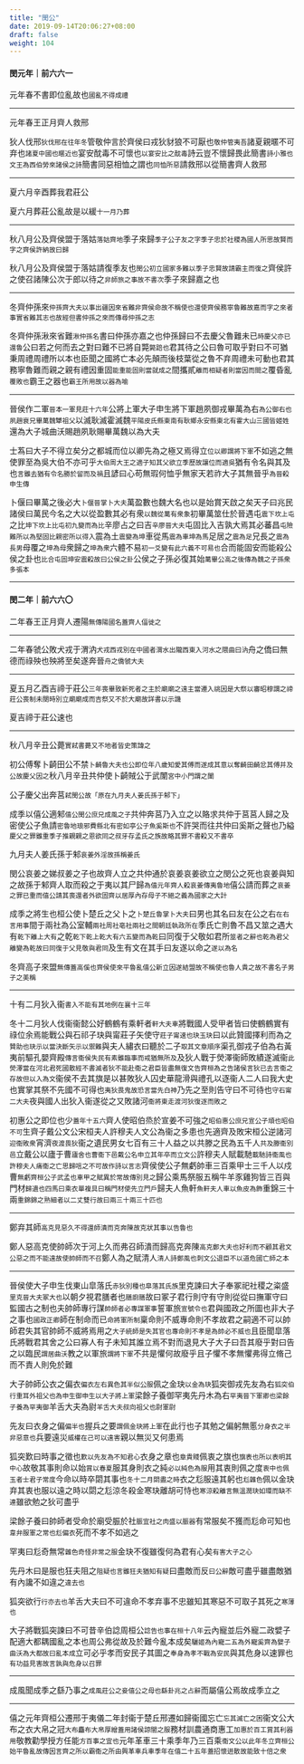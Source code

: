 ```yaml
---
title: "閔公"
date: 2019-09-14T20:06:27+08:00
draft: false
weight: 104
---
```



#### 閔元年｜前六六一

元年春不書即位亂故也<small>國亂不得成禮</small>

<hr/>

<p class="text-primary ml-5">元年春王正月齊人救邢</p>

狄人伐邢<small>狄伐邢在往年冬</small>管敬仲言於齊侯曰戎狄豺狼不可厭也<small>敬仲管夷吾</small>諸夏親暱不可弃也<small>諸夏中國也暱近也</small>宴安酖毒不可懷也<small>以宴安比之酖毒</small>詩云豈不懷歸畏此簡書<small>詩小雅也文王為西伯勞來諸侯之詩</small>簡書同惡相恤之謂也<small>同恤所惡</small>請救邢以從簡書齊人救邢

<hr/>

<p class="text-primary ml-5">夏六月辛酉葬我君莊公</p>

夏六月葬莊公亂故是以緩<small>十一月乃葬</small>

<hr/>

<p class="text-primary ml-5">秋八月公及齊侯盟于落姑<small>落姑齊地</small>季子來歸<small>季子公子友之字季子忠於社稷為國人所思故賢而字之齊侯許納故曰歸</small></p>

秋八月公及齊侯盟于落姑請復季友也<small>閔公初立國家多難以季子忠賢故請霸主而復之</small>齊侯許之使召諸陳公次于郎以待之<small>非師旅之事故不書次</small>季子來歸嘉之也

<hr/>

<p class="text-primary ml-5">冬齊仲孫來<small>仲孫齊大夫以事出疆因來省難非齊侯命故不稱使也還使齊侯務寧魯難故嘉而字之來者事實省難其志也故經但書仲孫之來而傳尋仲孫之志</small></p>

冬齊仲孫湫來省難<small>湫仲孫名</small>書曰仲孫亦嘉之也仲孫歸曰不去慶父魯難未已<small>時慶父亦已還魯</small>公曰若之何而去之對曰難不已將自斃<small>斃踣也</small>君其待之公曰魯可取乎對曰不可猶秉周禮周禮所以本也臣聞之國將亡本必先顛而後枝葉從之魯不弃周禮未可動也君其務寧魯難而親之親有禮因重固<small>能重能固則當就成之</small>間攜貳<small>離而相疑者則當因而間之</small>覆昏亂<small>覆敗也</small>霸王之器也<small>霸王所用故以器為喻</small>

<hr/>

晉侯作二軍<small>晉本一軍見莊十六年</small>公將上軍大子申生將下軍趙夙御戎畢萬為右<small>為公御右也夙趙衰兄畢萬魏犫祖父</small>以滅耿滅霍滅魏<small>平陽皮氏縣東南有耿鄉永安縣東北有霍大山三國皆姬姓</small>還為大子城曲沃賜趙夙耿賜畢萬魏以為大夫

士蒍曰大子不得立矣分之都城而位以卿先為之極又焉得立<small>位以卿謂將下軍</small>不如逃之無使罪至為吳大伯不亦可乎<small>大伯周大王之適子知其父欲立季歷故讓位而適吳</small>猶有令名與其及也<small>言雖去猶有令名勝於留而及禍</small>且諺曰心苟無瑕何恤乎無家天若祚大子其無晉乎<small>為晉殺申生傳</small>

卜偃曰畢萬之後必大<small>卜偃晉掌卜大夫</small>萬盈數也魏大名也以是始賞天啟之矣天子曰兆民諸侯曰萬民今名之大以從盈數其必有衆<small>以魏從萬有衆象</small>初畢萬筮仕於晉遇屯<small>震下坎上屯</small>之比<small>坤下坎上比屯初九變而為比</small>辛廖占之曰吉<small>辛廖晉大夫</small>屯固比入吉孰大焉其必蕃昌<small>屯險難所以為堅固比親密所以得入</small>震為土<small>震變為坤</small>車從馬<small>震為車坤為馬</small>足居之<small>震為足</small>兄長之<small>震為長男</small>母覆之<small>坤為母</small>衆歸之<small>坤為衆</small>六體不易<small>初一爻變有此六義不可易也</small>合而能固安而能殺公侯之卦也<small>比合屯固坤安震殺故曰公侯之卦</small>公侯之子孫必復其始<small>萬畢公高之後傳為魏之子孫衆多張本</small>

<hr/>

#### 閔二年｜前六六〇

<p class="text-primary ml-5">二年春王正月齊人遷陽<small>無傳陽國名蓋齊人偪徙之</small></p>

<hr/>

二年春虢公敗犬戎于渭汭<small>犬戎西戎別在中國者渭水出隴西東入河水之隈曲曰汭</small>舟之僑曰無德而祿殃也殃將至矣遂奔晉<small>舟之僑虢大夫</small>

<hr/>

<p class="text-primary ml-5">夏五月乙酉吉禘于莊公<small>三年喪畢致新死者之主於廟廟之遠主當遷入祧因是大祭以審昭穆謂之禘莊公喪制未闋時別立廟廟成而吉祭又不於大廟故詳書以示譏</small></p>

夏吉禘于莊公速也

<hr/>

<p class="text-primary ml-5">秋八月辛丑公薨<small>實弒書薨又不地者皆史策諱之</small></p>

初公傅奪卜齮田公不禁<small>卜齮魯大夫也公即位年八歲知愛其傅而遂成其意以奪齮田齮忿其傅并及公故慶父因之</small>秋八月辛丑共仲使卜齮賊公于武闈<small>宮中小門謂之闈</small>

<p class="text-primary ml-5">公子慶父出奔莒<small>弒閔公故</small><small class="text-success">「原在九月夫人姜氏孫于邾下」</small></p>

成季以僖公適邾<small>僖公閔公庶兄成風之子</small>共仲奔莒乃入立之以賂求共仲于莒莒人歸之及密使公子魚請<small>密魯地琅邪費縣北有密如亭公子魚奚斯也</small>不許哭而往共仲曰奚斯之聲也乃縊<small>慶父之罪雖重季子推親親之恩欲同之叔牙存孟氏之族故略其罪不書殺又不書卒</small>

<p class="text-primary ml-5">九月夫人姜氏孫于邾<small>哀姜外淫故孫稱姜氏</small></p>

閔公哀姜之娣叔姜之子也故齊人立之共仲通於哀姜哀姜欲立之閔公之死也哀姜與知之故孫于邾齊人取而殺之于夷以其尸歸<small>為僖元年齊人殺哀姜傳夷魯地</small>僖公請而葬之<small>哀姜之罪已重而僖公請其喪還者外欲固齊以居厚內存母子不絕之義為國家之大計</small>

成季之將生也桓公使卜楚丘之父卜之<small>卜楚丘魯掌卜大夫</small>曰男也其名曰友在公之右<small>在右言用事</small>間于兩社為公室輔<small>兩社周社亳社兩社之間朝廷執政所在</small>季氏亡則魯不昌又筮之遇大有<small>乾下離上大有</small>之乾<small>乾下乾上乾大有六五變而為乾</small>曰同復于父敬如君所<small>筮者之辭也乾為君父離變為乾故曰同復于父見敬與君同</small>及生有文在其手曰友遂以命之<small>遂以為名</small>

<p class="text-primary ml-5">冬齊高子來盟<small>無傳蓋高傒也齊侯使來平魯亂僖公新立因遂結盟故不稱使也魯人貴之故不書名子男子之美稱</small></p>

<hr/>

<p class="text-primary ml-5">十有二月狄入衞<small>書入不能有其地例在襄十三年</small></p>

冬十二月狄人伐衞衞懿公好鶴鶴有乘軒者<small>軒大夫車</small>將戰國人受甲者皆曰使鶴鶴實有祿位余焉能戰公與石祁子玦與甯莊子矢使守<small>莊子甯速也玦玉玦</small>曰以此贊國擇利而為之<small>贊助也玦示以當決斷矢示以禦難</small>與夫人繡衣曰聽於二子<small>取其文章順序</small>渠孔御戎子伯為右黃夷前驅孔嬰齊殿<small>傳言衞侯失民有素雖臨事而戒猶無所及</small>及狄人戰于熒澤衞師敗績遂滅衞<small>此熒澤當在河北君死國散經不書滅者狄不能赴衞之君臣皆盡無復文告齊桓為之告諸侯言狄已去言衞之存故但以入為文</small>衞侯不去其旗是以甚敗狄人囚史華龍滑與禮孔以逐衞人二人曰我大史也實掌其祭不先國不可得也<small>夷狄畏鬼故恐言當先白神</small>乃先之至則告守曰不可待也<small>守石甯二大夫</small>夜與國人出狄入衞遂從之又敗諸河<small>衞將東走渡河狄復逐而敗之</small>

初惠公之即位也少<small>蓋年十五六</small>齊人使昭伯烝於宣姜不可強之<small>昭伯惠公庶兄宣公子頑也昭伯不可</small>生齊子戴公文公宋桓夫人許穆夫人文公為衞之多患也先適齊及敗宋桓公逆諸河<small>迎衞敗衆</small>宵濟<small>夜渡畏狄</small>衞之遺民男女七百有三十人益之以共滕之民為五千人<small>共及滕衞別邑</small>立戴公以廬于曹<small>廬舍也曹衞下邑戴公名申立其年卒而立文公</small>許穆夫人賦載馳<small>載馳詩衞風也許穆夫人痛衞之亡思歸唁之不可故作詩以言志</small>齊侯使公子無虧帥車三百乘甲士三千人以戍曹<small>無虧齊桓公子武孟也車甲之賦異於常故傳別見之</small>歸公乘馬祭服五稱牛羊豕雞狗皆三百與門材<small>歸遺也四馬曰乘衣單複具曰稱門材使先立門戶</small>歸夫人魚軒<small>魚軒夫人車以魚皮為飾</small>重錦三十兩<small>重錦錦之熟細者以二丈雙行故曰兩三十兩三十匹也</small>

<hr/>

<p class="text-primary ml-5">鄭弃其師<small>高克見惡久不得還師潰而克奔陳故克狀其事以告魯也</small></p>

鄭人惡高克使帥師次于河上久而弗召師潰而歸高克奔陳<small>高克鄭大夫也好利而不顧其君文公惡之而不能遠故使帥師而不召</small>鄭人為之賦清人<small>清人詩鄭風也刺文公退臣不以道危國亡師之本</small>

<hr/>

晉侯使大子申生伐東山皐落氏<small>赤狄別種也皐落其氏族</small>里克諫曰大子奉冢祀社稷之粢盛<small>里克晉大夫冢大也</small>以朝夕視君膳者也<small>膳廚膳</small>故曰冢子君行則守有守則從從曰撫軍守曰監國古之制也夫帥師專行謀<small>帥師者必專謀軍事</small>誓軍旅<small>宣號令也</small>君與國政之所圖也非大子之事也<small>國政正卿</small>師在制命而已<small>命將軍所制</small>稟命則不威專命則不孝故君之嗣適不可以帥師君失其官帥師不威將焉用之<small>大子統師是失其官也專命則不孝是為帥必不威也</small>且臣聞皐落氏將戰君其舍之公曰寡人有子未知其誰立焉不對而退見大子大子曰吾其廢乎對曰告之以臨民<small>謂居曲沃</small>教之以軍旅<small>謂將下軍</small>不共是懼何故廢乎且子懼不孝無懼弗得立脩己而不責人則免於難

大子帥師公衣之偏衣<small>偏衣左右異色其半似公服</small>佩之金玦<small>以金為玦</small>狐突御戎先友為右<small>狐突伯行重耳外祖父也為申生御申生以大子將上軍</small>梁餘子養御罕夷先丹木為右<small>罕夷晉下軍卿也梁餘子養為罕夷御</small>羊舌大夫為尉<small>羊舌大夫叔向祖父也尉軍尉</small>

先友曰衣身之偏<small>偏半也</small>握兵之要<small>謂佩金玦將上軍</small>在此行也子其勉之偏躬無慝<small>分身衣之半非惡意也</small>兵要遠災<small>威權在己可以遠害</small>親以無災又何患焉

狐突歎曰時事之徵也<small>歎以先友為不知君心</small>衣身之章也<small>章貴賤</small>佩衷之旗也<small>旗表也所以表明其中心</small>故敬其事則命以始<small>賞以春夏</small>服其身則衣之純<small>必以純色為服</small>用其衷則佩之度<small>衷中也佩玉者士君子常度</small>今命以時卒閟其事也<small>冬十二月閟盡之時</small>衣之尨服遠其躬也<small>尨雜色</small>佩以金玦弃其衷也服以遠之時以閟之尨涼冬殺金寒玦離胡可恃也<small>寒涼殺離言無溫潤玦如環而缺不連</small>雖欲勉之狄可盡乎

梁餘子養曰帥師者受命於廟受脤於社<small>脤宜社之肉盛以脤器</small>有常服矣不獲而尨命可知也<small>韋弁服軍之常也尨偏衣</small>死而不孝不如逃之

罕夷曰尨奇無常<small>雜色奇怪非常之服</small>金玦不復雖復何為君有心矣<small>有害大子之心</small>

先丹木曰是服也狂夫阻之<small>阻疑也言雖狂夫猶知有疑</small>曰盡敵而反<small>曰公辭</small>敵可盡乎雖盡敵猶有內讒不如違之<small>違去也</small>

狐突欲行<small>行亦去也</small>羊舌大夫曰不可違命不孝弃事不忠雖知其寒惡不可取子其死之<small>寒薄也</small>

大子將戰狐突諫曰不可昔辛伯諗周桓公<small>諗告也事在桓十八年</small>云內寵並后外寵二政嬖子配適大都耦國亂之本也周公弗從故及於難今亂本成矣<small>驪姬為內寵二五為外寵奚齊為嬖子曲沃為大都故曰亂本成</small>立可必乎孝而安民子其圖之<small>奉身為孝不戰為安民</small>與其危身以速罪也<small>有功益見害故言孰與危身以召罪</small>

<hr/>

成風聞成季之繇乃事之<small>成風莊公之妾僖公之母也繇卦兆之占辭</small>而屬僖公焉故成季立之

<hr/>

僖之元年齊桓公遷邢于夷儀二年封衞于楚丘邢遷如歸衞國忘亡<small>忘其滅亡之困</small>衞文公大布之衣大帛之冠<small>大布麤布大帛厚繒蓋用諸侯諒闇之服</small>務材訓農通商惠工<small>加惠於百工賞其利器用</small>敬教勸學授方任能<small>方百事之宜也</small>元年革車三十乘季年乃三百乘<small>衞文公以此年冬立齊桓公始平魯亂故傳因言齊之所以霸衞之所由興革車兵車季年在僖二十五年蓋招懷迸散故能致十倍之衆</small>